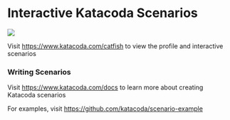 # Interactive Katacoda Scenarios

[![](http://shields.katacoda.com/katacoda/catfish/count.svg)](https://www.katacoda.com/catfish "Get your profile on Katacoda.com")

Visit https://www.katacoda.com/catfish to view the profile and interactive scenarios

### Writing Scenarios
Visit https://www.katacoda.com/docs to learn more about creating Katacoda scenarios

For examples, visit https://github.com/katacoda/scenario-example
